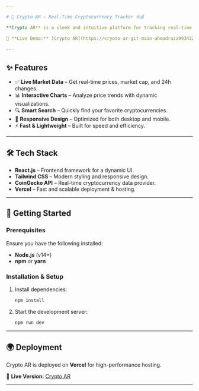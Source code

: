 ```yaml
---

# 🚀 Crypto AR – Real-Time Cryptocurrency Tracker 🌐💰  

**Crypto AR** is a sleek and intuitive platform for tracking real-time cryptocurrency prices, market trends, and more. Built with modern web technologies, it offers a seamless experience for crypto enthusiasts.  

🔗 **Live Demo:** [Crypto AR](https://cryoto-ar-git-main-ahmadraza993432-gmailcoms-projects.vercel.app/)  

---
```


## ✨ Features  

- ✅ **Live Market Data** – Get real-time prices, market cap, and 24h changes.  
- 📊 **Interactive Charts** – Analyze price trends with dynamic visualizations.  
- 🔍 **Smart Search** – Quickly find your favorite cryptocurrencies.  
- 📱 **Responsive Design** – Optimized for both desktop and mobile.  
- ⚡ **Fast & Lightweight** – Built for speed and efficiency.  

---

## 🛠️ Tech Stack  

- **React.js** – Frontend framework for a dynamic UI.  
- **Tailwind CSS** – Modern styling and responsive design.  
- **CoinGecko API** – Real-time cryptocurrency data provider.  
- **Vercel** – Fast and scalable deployment & hosting.  

---

## 🚀 Getting Started  

### Prerequisites  

Ensure you have the following installed:  
- **Node.js** (v14+)  
- **npm** or **yarn**  

### Installation & Setup  

1. Install dependencies:  
   ```bash
   npm install
   ```  
2. Start the development server:  
   ```bash
   npm run dev
   ```  


---

## 🌍 Deployment  

Crypto AR is deployed on **Vercel** for high-performance hosting.  

🔗 **Live Version:** [Crypto AR](https://cryoto-ar-git-main-ahmadraza993432-gmailcoms-projects.vercel.app/)  

---
